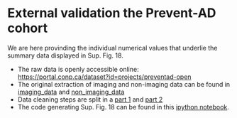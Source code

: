 # External validation the Prevent-AD cohort

We are here provinding the individual numerical values that underlie the summary data displayed in Sup. Fig. 18.

* The raw data is openly accessible online: https://portal.conp.ca/dataset?id=projects/preventad-open
* The original extraction of imaging and non-imaging data can be found in [imaging_data](https://github.com/dblabs-mcgill-mila/HCDMNCOV_AD/blob/master/external_validation/imaging_data/CCA_modes_08.26.22.ipynb) and [non_imaging_data](https://github.com/dblabs-mcgill-mila/HCDMNCOV_AD/blob/master/external_validation/non_imaging_data/Non-Imaging-Data_08.26.22.ipynb)
* Data cleaning steps are split in a [part 1](https://github.com/dblabs-mcgill-mila/HCDMNCOV_AD/blob/master/external_validation/Data_Imputation_Prevent_AD_09.07.22.ipynb) and [part 2](https://github.com/dblabs-mcgill-mila/HCDMNCOV_AD/blob/master/external_validation/dummy_coding.ipynb)
* The code generating Sup. Fig. 18 can be found in this [ipython notebook](https://github.com/dblabs-mcgill-mila/HCDMNCOV_AD/blob/master/external_validation/permutation_cross-corr_update_apoe_09.23.22.ipynb). 

